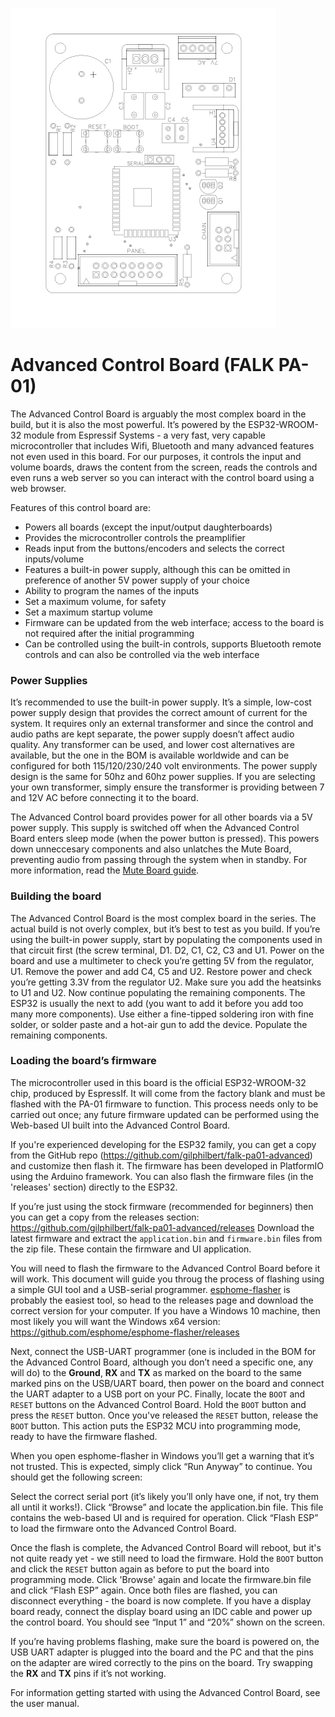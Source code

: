 ![Advanced Control Board outline](img/pcb-outline.png)

# Advanced Control Board (FALK PA-01)

The Advanced Control Board is arguably the most complex board in the build, but it is also the most powerful. It’s powered by the ESP32-WROOM-32 module from Espressif Systems - a very fast, very capable microcontroller that includes Wifi, Bluetooth and many advanced features not even used in this board. For our purposes, it controls the input and volume boards, draws the content from the screen, reads the controls and even runs a web server so you can interact with the control board using a web browser.

Features of this control board are:
* Powers all boards (except the input/output daughterboards)
* Provides the microcontroller controls the preamplifier
* Reads input from the buttons/encoders and selects the correct inputs/volume
* Features a built-in power supply, although this can be omitted in preference of another 5V power supply of your choice
* Ability to program the names of the inputs
* Set a maximum volume, for safety
* Set a maximum startup volume
* Firmware can be updated from the web interface; access to the board is not required after the initial programming
* Can be controlled using the built-in controls, supports Bluetooth remote controls and can also be controlled via the web interface

### Power Supplies
It’s recommended to use the built-in power supply. It’s a simple, low-cost power supply design that provides the correct amount of current for the system. It requires only an external transformer and since the control and audio paths are kept separate, the power supply doesn’t affect audio quality. Any transformer can be used, and lower cost alternatives are available, but the one in the BOM is available worldwide and can be configured for both 115/120/230/240 volt environments. The power supply design is the same for 50hz and 60hz power supplies. If you are selecting your own transformer, simply ensure the transformer is providing between 7 and 12V AC before connecting it to the board.

The Advanced Control board provides power for all other boards via a 5V power supply. This supply is switched off when the Advanced Control Board enters sleep mode (when the power button is pressed). This powers down unneccesary components and also unlatches the Mute Board, preventing audio from passing through the system when in standby. For more information, read the [Mute Board guide](../../misc/mute-board/).

### Building the board
The Advanced Control Board is the most complex board in the series. The actual build is not overly complex, but it’s best to test as you build. If you’re using the built-in power supply, start by populating the components used in that circuit first (the screw terminal, D1. D2, C1, C2, C3 and U1. Power on the board and use a multimeter to check you’re getting 5V from the regulator, U1. Remove the power and add C4, C5 and U2. Restore power and check you’re getting 3.3V from the regulator U2. Make sure you add the heatsinks to U1 and U2. Now continue populating the remaining components. The ESP32 is usually the next to add (you want to add it before you add too many more components). Use either a fine-tipped soldering iron with fine solder, or solder paste and a hot-air gun to add the device. Populate the remaining components.

### Loading the board’s firmware
The microcontroller used in this board is the official ESP32-WROOM-32 chip, produced by EspressIf. It will come from the factory blank and must be flashed with the PA-01 firmware to function. This process needs only to be carried out once; any future firmware updated can be performed using the Web-based UI built into the Advanced Control Board.

If you're experienced developing for the ESP32 family, you can get a copy from the GitHub repo (https://github.com/gilphilbert/falk-pa01-advanced) and customize then flash it. The firmware has been developed in PlatformIO using the Arduino framework. You can also flash the firmware files (in the 'releases' section) directly to the ESP32.

If you’re just using the stock firmware (recommended for beginners) then you can get a copy from the releases section:
https://github.com/gilphilbert/falk-pa01-advanced/releases
Download the latest firmware and extract the `application.bin` and `firmware.bin` files from the zip file. These contain the firmware and UI application.

You will need to flash the firmware to the Advanced Control Board before it will work. This document will guide you throug the process of flashing using a simple GUI tool and a USB-serial programmer. [esphome-flasher](https://github.com/esphome/esphome-flasher) is probably the easiest tool, so head to the releases page and download the correct version for your computer. If you have a Windows 10 machine, then most likely you will want the Windows x64 version:
https://github.com/esphome/esphome-flasher/releases

Next, connect the USB-UART programmer (one is included in the BOM for the Advanced Control Board, although you don’t need a specific one, any will do) to the __Ground__, __RX__ and __TX__ as marked on the board to the same marked pins on the USB/UART board, then power on the board and connect the UART adapter to a USB port on your PC. Finally, locate the `BOOT` and `RESET` buttons on the Advanced Control Board. Hold the `BOOT` button and press the `RESET` button. Once you've released the `RESET` button, release the `BOOT` button. This action puts the ESP32 MCU into programming mode, ready to have the firmware flashed.

When you open esphome-flasher in Windows you’ll get a warning that it’s not trusted. This is expected, simply click “Run Anyway” to continue. You should get the following screen:

Select the correct serial port (it’s likely you’ll only have one, if not, try them all until it works!). Click “Browse” and locate the application.bin file. This file contains the web-based UI and is required for operation. Click “Flash ESP” to load the firmware onto the Advanced Control Board.

Once the flash is complete, the Advanced Control Board will reboot, but it's not quite ready yet - we still need to load the firmware. Hold the `BOOT` button and click the `RESET` button again as before to put the board into programming mode.  Click 'Browse' again and locate the firmware.bin file and click “Flash ESP” again. Once both files are flashed, you can disconnect everything - the board is now complete. If you have a display board ready, connect the display board using an IDC cable and power up the control board. You should see “Input 1” and “20%” shown on the screen.

If you’re having problems flashing, make sure the board is powered on, the USB UART adapter is plugged into the board and the PC and that the pins on the adapter are wired correctly to the pins on the board. Try swapping the __RX__ and __TX__ pins if it’s not working.

For information getting started with using the Advanced Control Board, see the user manual.

